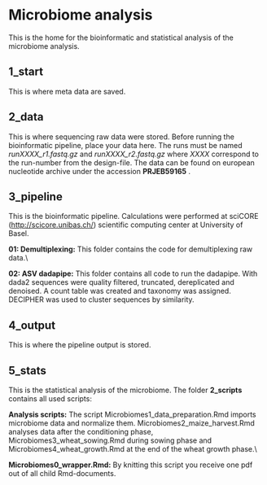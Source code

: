 # Microbiome analysis

This is the home for the bioinformatic and statistical analysis of the microbiome analysis.

## 1_start

This is where meta data are saved.

## 2_data

This is where sequencing raw data were stored. Before running the bioinformatic pipeline, place your data here. The runs must be named *runXXXX_r1.fastq.gz* and *runXXXX_r2.fastq.gz* where *XXXX* correspond to the run-number from the design-file. The data can be found on european nucleotide archive under the accession **PRJEB59165** .

## 3_pipeline

This is the bioinformatic pipeline. Calculations were performed at sciCORE (<http://scicore.unibas.ch/>) scientific computing center at University of Basel.

**01: Demultiplexing:** This folder contains the code for demultiplexing raw data.\

**02: ASV dadapipe:** This folder contains all code to run the dadapipe. With dada2 sequences were quality filtered, truncated, dereplicated and denoised. A count table was created and taxonomy was assigned. DECIPHER was used to cluster sequences by similarity.

## 4_output

This is where the pipeline output is stored.

## 5_stats

This is the statistical analysis of the microbiome. The folder **2_scripts** contains all used scripts:

**Analysis scripts:** The script Microbiomes1_data_preparation.Rmd imports microbiome data and normalize them. Microbiomes2_maize_harvest.Rmd analyses data after the conditioning phase, Microbiomes3_wheat_sowing.Rmd during sowing phase and Microbiomes4_wheat_growth.Rmd at the end of the wheat growth phase.\

**Microbiomes0_wrapper.Rmd:** By knitting this script you receive one pdf out of all child Rmd-documents.
